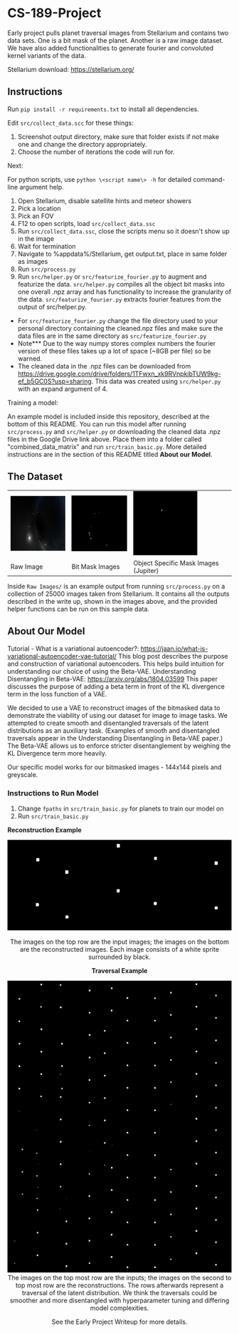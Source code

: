 # CS-189-Project

Early project pulls planet traversal images from Stellarium and contains two data sets. One is a bit mask of the planet. Another is a raw image dataset. We have also added functionalities to generate fourier and convoluted kernel variants of the data.

Stellarium download: https://stellarium.org/

## Instructions

Run `pip install -r requirements.txt` to install all dependencies.

Edit `src/collect_data.scc` for these things:

1. Screenshot output directory, make sure that folder exists if not make one and change the directory appropriately.
2. Choose the number of iterations the code will run for.

Next:

For python scripts, use `python \<script name\> -h` for detailed command-line argument help.

1. Open Stellarium, disable satellite hints and meteor showers
2. Pick a location
3. Pick an FOV
4. F12 to open scripts, load `src/collect_data.ssc`
5. Run `src/collect_data.ssc`, close the scripts menu so it doesn't show up in the image
6. Wait for termination
7. Navigate to %appdata%/Stellarium, get output.txt, place in same folder as images
8. Run `src/process.py`
9. Run `src/helper.py` or `src/featurize_fourier.p`y to augment and featurize the data. `src/helper.py` compiles all the object bit masks into one overall .npz array and has functionality to increase the granularity of the data. `src/featurize_fourier.py` extracts fourier features from the output of src/helper.py.

- For `src/featurize_fourier.py` change the file directory used to your personal directory containing the cleaned.npz files and make sure the data files are in the same directory as `src/featurize_fourier.py`
- Note\*\*\* Due to the way numpy stores complex numbers the fourier version of these files takes up a lot of space (~8GB per file) so be warned.
- The cleaned data in the .npz files can be downloaded from https://drive.google.com/drive/folders/1TFwxn_xk9RVnpkibTUW9kg-ef_b5GC0S?usp=sharing. This data was created using `src/helper.py` with an expand argument of 4.

Training a model:

An example model is included inside this repository, described at the bottom of this README. You can run this model after running `src/process.py` and `src/helper.py` or downloading the cleaned data .npz files in the Google Drive link above. Place them into a folder called "combined_data_matrix" and run `src/train_basic.py`. More detailed instructions are in the section of this README titled **About our Model**.

## The Dataset

<table style="width: 100%;">
  <tr>
    <td><img src="https://github.com/jacobyeung/CS-189-Project/blob/main/Raw%20Images/image/0.png"></td>
    <td><img src="https://github.com/jacobyeung/CS-189-Project/blob/main/Raw%20Images/object_bit_mask/0.png"></td>
    <td><img src="https://github.com/jacobyeung/CS-189-Project/blob/main/Raw%20Images/object_indexed_mask/10000_images/Jupiter.png"></td>
  </tr>
  <tr>
    <td>Raw Image</td>
     <td>Bit Mask Images</td>
     <td>Object Specific Mask Images (Jupiter)</td>
  </tr>
 </table>

Inside `Raw Images/` is an example output from running `src/process.py` on a collection of 25000 images taken from Stellarium. It contains all the outputs described in the write up, shown in the images above, and the provided helper functions can be run on this sample data.

## About Our Model

Tutorial - What is a variational autoencoder?: https://jaan.io/what-is-variational-autoencoder-vae-tutorial/
This blog post describes the purpose and construction of variational autoencoders. This helps build intuition for understanding our choice of using the Beta-VAE.
Understanding Disentangling in Beta-VAE: https://arxiv.org/abs/1804.03599
This paper discusses the purpose of adding a beta term in front of the KL divergence term in the loss function of a VAE.

We decided to use a VAE to reconstruct images of the bitmasked data to demonstrate the viability of using our dataset for image to image tasks. We attempted to create smooth and disentangled traversals of the latent distributions as an auxiliary task. (Examples of smooth and disentangled traversals appear in the Understanding Disentangling in Beta-VAE paper.) The Beta-VAE allows us to enforce stricter disentanglement by weighing the KL Divergence term more heavily.

Our specific model works for our bitmasked images - 144x144 pixels and greyscale.

### Instructions to Run Model

1. Change `fpaths` in `src/train_basic.py` for planets to train our model on
2. Run `src/train_basic.py`

**Reconstruction Example**

<div style="text-align: center;">
    <img src="https://github.com/jacobyeung/CS-189-Project/blob/main/Reconstruction Examples/Sun/25.png">  
</p>
The images on the top row are the input images; the images on the bottom are the reconstructed images. Each image consists of a white sprite surrounded by black.

**Traversal Example**

<div style="text-align: center;">
    <img src="https://github.com/jacobyeung/CS-189-Project/blob/main/Reconstruction Examples/Sun traversal.png">  
</div>
The images on the top most row are the inputs; the images on the second to top most row are the reconstructions. The rows afterwards represent a traversal of the latent distribution. We think the traversals could be smoother and more disentangled with hyperparameter tuning and differing model complexities.

See the Early Project Writeup for more details.
